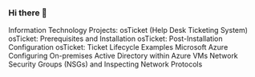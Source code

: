 ### Hi there 👋

<!--
**NancyNJ/NancyNJ** is a ✨ _special_ ✨ repository because its `README.md` (this file) appears on your GitHub profile.

Here are some ideas to get you started:

- 🔭 I’m currently working on ...
- 🌱 I’m currently learning ...
- 👯 I’m looking to collaborate on ...
- 🤔 I’m looking for help with ...
- 💬 Ask me about ...
- 📫 How to reach me: ...
- 😄 Pronouns: ...
- ⚡ Fun fact: ...
-->
Information Technology Projects:
osTicket (Help Desk Ticketing System)
osTicket: Prerequisites and Installation
osTicket: Post-Installation Configuration
osTicket: Ticket Lifecycle Examples
Microsoft Azure
Configuring On-premises Active Directory within Azure VMs
Network Security Groups (NSGs) and Inspecting Network Protocols
